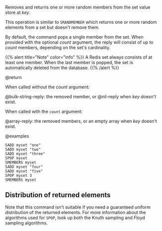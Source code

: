 Removes and returns one or more random members from the set value store at _key_.

This operation is similar to `SRANDMEMBER` which returns one or more random elements from a set but doesn't remove them.

By default, the command pops a single member from the set.
When provided with the optional _count_ argument, the reply will consist of up to _count_ members, depending on the set's cardinality.

{{% alert title="Note" color="info" %}}
A Redis set always consists of at least one member.
When the last member is popped, the set is automatically deleted from the database.
{{% /alert %}}

@return

When called without the _count_ argument:

@bulk-string-reply: the removed member, or @nil-reply when _key_ doesn't exist.

When called with the `count` argument:

@array-reply: the removed members, or an empty array when _key_ doesn't exist.

@examples

```cli
SADD myset "one"
SADD myset "two"
SADD myset "three"
SPOP myset
SMEMBERS myset
SADD myset "four"
SADD myset "five"
SPOP myset 3
SMEMBERS myset
```
## Distribution of returned elements

Note that this command isn't suitable if you need a guaranteed uniform distribution of the returned elements.
For more information about the algorithms used for `SPOP`, look up both the Knuth sampling and Floyd sampling algorithms.
